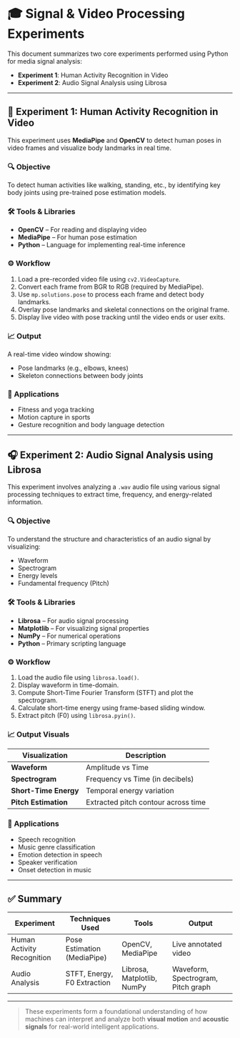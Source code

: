 # 🎓 Signal & Video Processing Experiments

This document summarizes two core experiments performed using Python for media signal analysis:  
- **Experiment 1**: Human Activity Recognition in Video  
- **Experiment 2**: Audio Signal Analysis using Librosa

---

## 🧪 Experiment 1: Human Activity Recognition in Video

This experiment uses **MediaPipe** and **OpenCV** to detect human poses in video frames and visualize body landmarks in real time.

### 🔍 Objective
To detect human activities like walking, standing, etc., by identifying key body joints using pre-trained pose estimation models.

### 🛠️ Tools & Libraries
- **OpenCV** – For reading and displaying video
- **MediaPipe** – For human pose estimation
- **Python** – Language for implementing real-time inference

### ⚙️ Workflow
1. Load a pre-recorded video file using `cv2.VideoCapture`.
2. Convert each frame from BGR to RGB (required by MediaPipe).
3. Use `mp.solutions.pose` to process each frame and detect body landmarks.
4. Overlay pose landmarks and skeletal connections on the original frame.
5. Display live video with pose tracking until the video ends or user exits.

### 📈 Output
A real-time video window showing:
- Pose landmarks (e.g., elbows, knees)
- Skeleton connections between body joints

### 📌 Applications
- Fitness and yoga tracking
- Motion capture in sports
- Gesture recognition and body language detection

---

## 🎧 Experiment 2: Audio Signal Analysis using Librosa

This experiment involves analyzing a `.wav` audio file using various signal processing techniques to extract time, frequency, and energy-related information.

### 🔍 Objective
To understand the structure and characteristics of an audio signal by visualizing:
- Waveform
- Spectrogram
- Energy levels
- Fundamental frequency (Pitch)

### 🛠️ Tools & Libraries
- **Librosa** – For audio signal processing
- **Matplotlib** – For visualizing signal properties
- **NumPy** – For numerical operations
- **Python** – Primary scripting language

### ⚙️ Workflow
1. Load the audio file using `librosa.load()`.
2. Display waveform in time-domain.
3. Compute Short-Time Fourier Transform (STFT) and plot the spectrogram.
4. Calculate short-time energy using frame-based sliding window.
5. Extract pitch (F0) using `librosa.pyin()`.

### 📈 Output Visuals
| Visualization         | Description                                       |
|------------------------|---------------------------------------------------|
| **Waveform**           | Amplitude vs Time                                 |
| **Spectrogram**        | Frequency vs Time (in decibels)                   |
| **Short-Time Energy**  | Temporal energy variation                         |
| **Pitch Estimation**   | Extracted pitch contour across time               |

### 📌 Applications
- Speech recognition
- Music genre classification
- Emotion detection in speech
- Speaker verification
- Onset detection in music

---

## ✅ Summary

| Experiment | Techniques Used                   | Tools                      | Output |
|------------|-----------------------------------|----------------------------|--------|
| Human Activity Recognition | Pose Estimation (MediaPipe)       | OpenCV, MediaPipe           | Live annotated video |
| Audio Analysis            | STFT, Energy, F0 Extraction       | Librosa, Matplotlib, NumPy | Waveform, Spectrogram, Pitch graph |

---

> These experiments form a foundational understanding of how machines can interpret and analyze both **visual motion** and **acoustic signals** for real-world intelligent applications.

